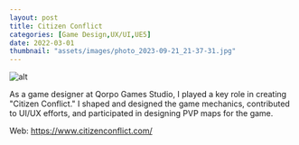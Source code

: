 ```yaml
---
layout: post
title: Citizen Conflict
categories: [Game Design,UX/UI,UE5]
date: 2022-03-01
thumbnail: "assets/images/photo_2023-09-21_21-37-31.jpg"
---
```


![alt](https://github.com/Bibool/portfolio.github.io/blob/main/assets/cc_banner1.png?raw=true)

As a game designer at Qorpo Games Studio, I played a key role in creating "Citizen Conflict." I shaped and designed the game mechanics, contributed to UI/UX efforts, and participated in designing PVP maps for the game.

Web: https://www.citizenconflict.com/
